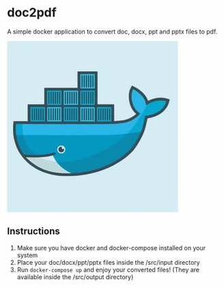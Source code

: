 # doc2pdf
A simple docker application to convert doc, docx, ppt and pptx files to pdf.

![](docker.gif)

## Instructions
1. Make sure you have docker and docker-compose installed on your system
2. Place your doc/docx/ppt/pptx files inside the /src/input directory
3. Run `docker-compose up` and enjoy your converted files! (They are available inside the /src/output directory)
